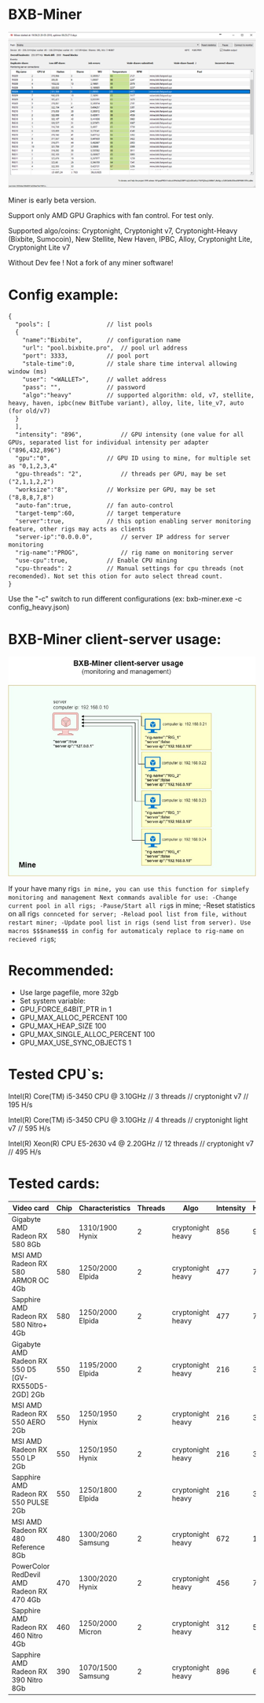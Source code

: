 # BXB-Miner
![](https://github.com/BixBite-project/bxb-miner/blob/master/img.png?raw=true)

Miner is early beta version.

Support only AMD GPU Graphics with fan control. For test only.

Supported algo/coins: Cryptonight, Cryptonight v7, Cryptonight-Heavy (Bixbite, Sumocoin), New Stellite, New Haven, IPBC, Alloy, Cryptonight Lite, Cryptonight Lite v7

Without Dev fee !
Not a fork of any miner software!

# Config example:
    {
      "pools": [ 				// list pools
      {
    	"name":"Bixbite",		// configuration name
    	"url": "pool.bixbite.pro",	// pool url address
    	"port": 3333,			// pool port 
        "stale-time":0,			// stale share time interval allowing window (ms)
    	"user": "<WALLET>",		// wallet address
    	"pass": "", 			// password
    	"algo":"heavy"			// supported algorithm: old, v7, stellite, heavy, haven, ipbc(new BitTube variant), alloy, lite, lite_v7, auto (for old/v7)
      }
      ],
      "intensity": "896", 			// GPU intensity (one value for all GPUs, separated list for individual intensity per adapter ("896,432,896")
      "gpu":"0",				// GPU ID using to mine, for multiple set as "0,1,2,3,4"
      "gpu-threads": "2",			// threads per GPU, may be set ("2,1,1,2,2")
      "worksize":"8",			// Worksize per GPU, may be set ("8,8,8,7,8")
      "auto-fan":true,			// fan auto-control
      "target-temp":60,			// target temperature
      "server":true, 			// this option enabling server monitoring feature, other rigs may acts as clients
      "server-ip":"0.0.0.0",  		// server IP address for server monitoring
      "rig-name":"PROG",      		// rig name on monitoring server
	  "use-cpu":true, 			// Enable CPU mining
      "cpu-threads": 2 			// Manual settings for cpu threads (not recomended). Not set this otion for auto select thread count.
    }

Use the "-c" switch to run different configurations (ex: bxb-miner.exe -c config_heavy.json)

# BXB-Miner client-server usage:

![](https://github.com/BixBite-project/bxb-miner/blob/master/scheme.jpg?raw=true)

If your have many rig`s in mine, you can use this function for simplefy monitoring and management
Next commands avalible for use:
-Change current pool in all rigs;
-Pause/Start all rig`s in mine;
-Reset statistics on  all rig`s connceted for server;
-Reload pool list from file, without restart miner;
-Update pool list in rigs (send list from server). Use macros $$$name$$$ in config for automaticaly replace to rig-name on recieved rig`s;

# Recommended:

- Use large pagefile, more 32gb
- Set system variable:
- GPU_FORCE_64BIT_PTR in 1
- GPU_MAX_ALLOC_PERCENT 100
- GPU_MAX_HEAP_SIZE 100
- GPU_MAX_SINGLE_ALLOC_PERCENT 100
- GPU_MAX_USE_SYNC_OBJECTS 1

# Tested CPU`s:

Intel(R) Core(TM) i5-3450 CPU @ 3.10GHz // 3 threads // cryptonight v7 // 195 H/s

Intel(R) Core(TM) i5-3450 CPU @ 3.10GHz // 4 threads // cryptonight light v7 // 595 H/s

Intel(R) Xeon(R) CPU E5-2630 v4 @ 2.20GHz // 12 threads // cryptonight v7 // 495 H/s


# Tested cards:
					
| Video card | Chip | Characteristics | Threads | Algo | Intensity | Hashrate |
| ----- | ----- | ----- | ----- | ----- | ----- | ----- |
| Gigabyte AMD Radeon RX 580 8Gb | 580 | 1310/1900 Hynix |2| cryptonight heavy | 856 | 965 |
| MSI AMD Radeon RX 580 ARMOR OC 4Gb | 580 | 1250/2000 Elpida |2| cryptonight heavy | 477 | 740 |
| Sapphire AMD Radeon RX 580 Nitro+ 4Gb | 580 | 1250/2000 Elpida | 2|cryptonight heavy | 477 | 770 |
| Gigabyte AMD Radeon RX 550 D5 [GV-RX550D5-2GD] 2Gb | 550 | 1195/2000 Elpida |2| cryptonight heavy | 216 | 340 |
| MSI AMD Radeon RX 550 AERO 2Gb | 550 | 1250/1950 Hynix |2| cryptonight heavy | 216 | 332 |
| MSI AMD Radeon RX 550 LP 2Gb | 550 | 1250/1950 Hynix |2| cryptonight heavy | 216 | 332 |
| Sapphire AMD Radeon RX 550 PULSE 2Gb | 550 | 1250/1800 Elpida |2| cryptonight heavy | 216 | 325 |
| MSI AMD Radeon RX 480 Reference 8Gb | 480 | 1300/2060 Samsung |2| cryptonight heavy | 672 | 1050 |
| PowerColor RedDevil AMD Radeon RX 470 4Gb | 470 | 1300/2020 Hynix |2| cryptonight heavy | 456 | 780 |
| Sapphire AMD Radeon RX 460 Nitro 4Gb | 460 | 1250/2000 Micron |2| cryptonight heavy | 312 | 550 |
| Sapphire AMD Radeon RX 390 Nitro 8Gb | 390 | 1070/1500 Samsung |2| cryptonight heavy | 896 | 650 |


